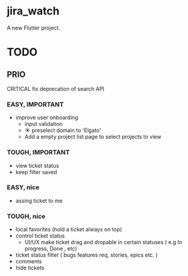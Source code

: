 # jira_watch

A new Flutter project.


# TODO 


## PRIO

CRITICAL fix deprecation of search API

### EASY, IMPORTANT
 - improve user onboarding
   - input validation
   - ☀️ preselect domain to 'Elgato'
   - Add a empty project list page to select projects to view

### TOUGH, IMPORTANT
 - view ticket status
 - keep filter saved

### EASY, nice
 - assing ticket to me

### TOUGH, nice
 - local favorites (hold a ticket always on top)
 - control ticket status
   - UI/UX make ticket drag and dropable in certain statuses ( e.g In progress, Done , etc)
 - ticket status filter ( bugs features req, stories, epics etc. )
 - comments
 - hide tickets




